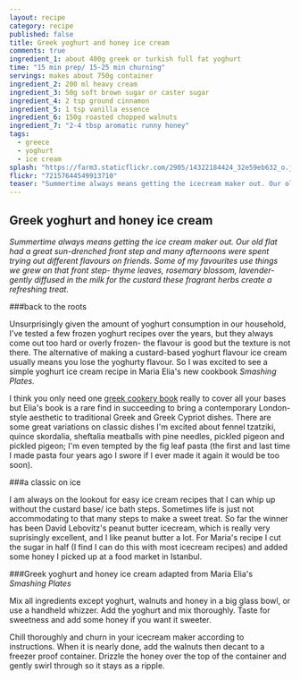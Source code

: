 ```yaml
---
layout: recipe
category: recipe
published: false
title: Greek yoghurt and honey ice cream
comments: true
ingredient_1: about 400g greek or turkish full fat yoghurt
time: "15 min prep/ 15-25 min churning"
servings: makes about 750g container
ingredient_2: 200 ml heavy cream
ingredient_3: 50g soft brown sugar or caster sugar
ingredient_4: 2 tsp ground cinnamon
ingredient_5: 1 tsp vanilla essence
ingredient_6: 150g roasted chopped walnuts
ingredient_7: "2-4 tbsp aromatic runny honey"
tags: 
  - greece
  - yoghurt
  - ice cream
splash: "https://farm3.staticflickr.com/2905/14322184424_32e59eb632_o.jpg"
flickr: "72157644549913710"
teaser: "Summertime always means getting the icecream maker out. Our old flat had a great sun-drenched front step and many afternoons were spent trying out different flavours on friends. Some of my favourites use things we grew on that front step- thyme leaves, rosemary blossom, lavender- gently diffused in the milk for the custard these fragrant herbs create a refreshing treat."
---
```


## Greek yoghurt and honey ice cream

*Summertime always means getting the ice cream maker out. Our old flat had a great sun-drenched front step and many afternoons were spent trying out different flavours on friends. Some of my favourites use things we grew on that front step- thyme leaves, rosemary blossom, lavender- gently diffused in the milk for the custard these fragrant herbs create a refreshing treat.*

###back to the roots

Unsurprisingly given the amount of yoghurt consumption in our household, I've tested a few frozen yoghurt recipes over the years, but they always come out too hard or overly frozen- the flavour is good but the texture is not there. The alternative of making a custard-based yoghurt flavour ice cream usually means you lose the yoghurty flavour. So I was excited to see a simple yoghurt ice cream recipe in Maria Elia's new cookbook *Smashing Plates*.

I think you only need one [greek cookery book](http://uk.phaidon.com/store/food-cook/vefas-kitchen-9780714849294/) really to cover all your bases but Elia's book is a rare find in succeeding to bring a contemporary London-style aesthetic to traditional Greek and Greek Cypriot dishes. There are some great variations on classic dishes I'm excited about fennel tzatziki, quince skordalia, sheftalia meatballs with pine needles, pickled pigeon and pickled pigeon; I'm even tempted by the fig leaf pasta (the first and last time I made pasta four years ago I swore if I ever made it again it would be too soon). 

###a classic on ice

I am always on the lookout for easy ice cream recipes that I can whip up without the custard base/ ice bath steps. Sometimes life is just not accommodating to that many steps to make a sweet treat. So far the winner has been David Lebovitz's peanut butter icecream, which is really very suprisingly excellent, and I like peanut butter a lot. For Maria's recipe I cut the sugar in half (I find I can do this with most icecream recipes) and added some honey I picked up at a food market in Istanbul.

###Greek yoghurt and honey ice cream adapted from Maria Elia's *Smashing Plates*

Mix all ingredients except yoghurt, walnuts and honey in a big glass bowl, or use a handheld whizzer. Add the yoghurt and mix thoroughly. Taste for sweetness and add some honey if you want it sweeter. 

Chill thoroughly and churn in your icecream maker according to instructions. When it is nearly done, add the walnuts then decant to a freezer proof container. Drizzle the honey over the top of the container and gently swirl through so it stays as a ripple.